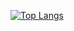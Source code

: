 [![Top Langs](https://github-readme-stats.vercel.app/api/top-langs/?username=venraij)](https://github.com/anuraghazra/github-readme-stats) 

